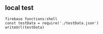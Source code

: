 ## local test

```
firebase functions:shell
const testData = require('./testData.json')
writeUrl(testData)
```
